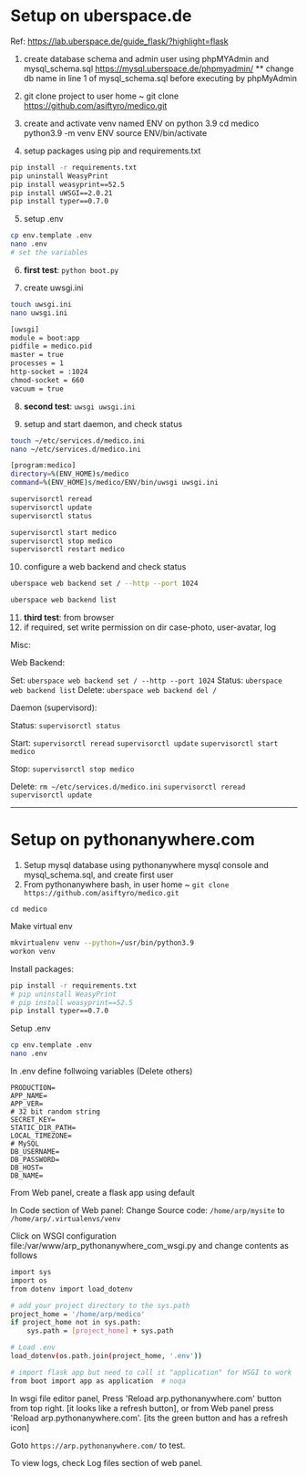 # Setup on uberspace.de

Ref: <https://lab.uberspace.de/guide_flask/?highlight=flask>

1. create database schema and admin user using phpMYAdmin and mysql_schema.sql
        <https://mysql.uberspace.de/phpmyadmin/>
        ** change db name in line 1 of mysql_schema.sql before executing by phpMyAdmin

2. git clone project to user home ~
        git clone <https://github.com/asiftyro/medico.git>
3. create and activate venv named ENV on python 3.9
        cd medico
        python3.9 -m venv ENV
        source ENV/bin/activate
4. setup packages using pip and requirements.txt

```bash
pip install -r requirements.txt
pip uninstall WeasyPrint
pip install weasyprint==52.5
pip install uWSGI==2.0.21
pip install typer==0.7.0
```

5. setup .env

```bash
cp env.template .env
nano .env
# set the variables
```

6. **first test**:
```python boot.py```

1. create uwsgi.ini

```bash
touch uwsgi.ini
nano uwsgi.ini
```

```bash
[uwsgi]
module = boot:app
pidfile = medico.pid
master = true
processes = 1
http-socket = :1024
chmod-socket = 660
vacuum = true
```

8. **second test**: 
```uwsgi uwsgi.ini```

9.  setup and start daemon, and check status

```bash
touch ~/etc/services.d/medico.ini
nano ~/etc/services.d/medico.ini
```

```bash
[program:medico]
directory=%(ENV_HOME)s/medico
command=%(ENV_HOME)s/medico/ENV/bin/uwsgi uwsgi.ini
```

```bash
supervisorctl reread
supervisorctl update
supervisorctl status
```

```bash
supervisorctl start medico
supervisorctl stop medico
supervisorctl restart medico
```

10. configure a web backend and check status

```bash
uberspace web backend set / --http --port 1024
```

```bash
uberspace web backend list
```


11.  **third test**: from browser
12.  if required, set write permission on dir case-photo, user-avatar, log



Misc:

Web Backend:

Set:
    ```uberspace web backend set / --http --port 1024```
Status:
    ```uberspace web backend list```
Delete:
    ```uberspace web backend del /```


Daemon (supervisord):

Status:
    ```supervisorctl status```

Start:
    ```supervisorctl reread```
    ```supervisorctl update```
    ```supervisorctl start medico```

Stop:
    ```supervisorctl stop medico```

Delete:
    ```rm ~/etc/services.d/medico.ini```
    ```supervisorctl reread```
    ```supervisorctl update```





--------------------------------------------------------------------------------------


# Setup on pythonanywhere.com

1. Setup mysql database using pythonanywhere mysql console and mysql_schema.sql, and create first user
2. From pythonanywhere bash, in user home ~
```git clone https://github.com/asiftyro/medico.git```

```cd medico```

Make virtual env

```bash
mkvirtualenv venv --python=/usr/bin/python3.9
workon venv
```

Install packages:

```bash
pip install -r requirements.txt
# pip uninstall WeasyPrint
# pip install weasyprint==52.5
pip install typer==0.7.0
```

Setup .env

```bash
cp env.template .env
nano .env
```

In .env define follwoing variables (Delete others)
```
PRODUCTION=
APP_NAME=
APP_VER=
# 32 bit random string
SECRET_KEY=
STATIC_DIR_PATH=
LOCAL_TIMEZONE=
# MySQL
DB_USERNAME=
DB_PASSWORD=
DB_HOST=
DB_NAME=
```

From Web panel, create a flask app using default

In Code section of Web panel:
Change Source code:
```/home/arp/mysite```
to
```/home/arp/.virtualenvs/venv```

Click on WSGI configuration file:/var/www/arp_pythonanywhere_com_wsgi.py and change contents as follows

```bash
import sys
import os
from dotenv import load_dotenv

# add your project directory to the sys.path
project_home = '/home/arp/medico'
if project_home not in sys.path:
    sys.path = [project_home] + sys.path

# Load .env
load_dotenv(os.path.join(project_home, '.env'))

# import flask app but need to call it "application" for WSGI to work
from boot import app as application  # noqa
```

In wsgi file editor panel, Press 'Reload arp.pythonanywhere.com' button from top right. [it looks like a refresh button], or from Web panel press 'Reload arp.pythonanywhere.com'. [its the green button and has a refresh icon]

Goto ```https://arp.pythonanywhere.com/``` to test.

To view logs, check Log files section of web panel.

